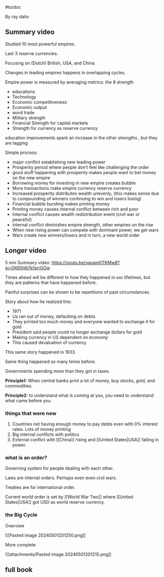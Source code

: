 #to/doc 

By ray dalio

## Summary video

Studied 10 most powerful empires.

Last 3 reserve currencies.

Focusing on (Dutch) British, USA, and China

Changes in leading empires happens in overlapping cycles.

Empire power is measured by averaging metrics: the 8 strength
- educations
- Technology
- Economic competitiveness 
- Economic output
- word trade
- Military strength
- Financial Strength for capital markets 
- Strength for currency as reserve currency

education improvements spark an increase in the other strengths , but they are lagging

Simple process:
- major conflict establishing new leading power
- Prosperity period where people don’t feel like challenging the order
- good stuff happening with prosperity makes people want to bet money on the new empire
- Borrowing money for investing in new empire creates bubble
- More transactions make empire currency reserve currency
- Increased prosperity distributes wealth unevenly, (this makes sense due to compounding of winners continuing to win and losers losing)
- Financial bubble bursting makes printing money
- Printing money causes internal conflict between rich and poor
- Internal conflict causes wealth redistribution event (civil war or peaceful)
- internal conflict diminishes empire strength, other empires on the rise
- When new rising power can compete with dominant power, we get wars
- Wars create new winners/losers and in turn, a new world order 


## Longer video

5 min Summary video: https://youtu.be/xguam0TKMw8?si=0X65h6j7e1srrGGw

Times ahead will be different to how they happened in our lifetimes, but they are patterns that have happened before.

Painful surprises can be shown to be repetitions of past circumstances.

Story about how he realized this:

- 1971
- Us ran out of money, defaulting on debts 
- They printed too much money and everyone wanted to exchange it for gold
- President said people could no longer exchange dollars for gold
- Making currency in US dependent on economy
- This caused devaluation of currency

This same story happened in 1933.

Same thing happened so many times before.

Governments spending more than they got in taxes. 

**Principle1:** When central banks print a lot of money, buy stocks, gold, and commodities.

**Principle2:** to understand what is coming at you, you need to understand what came before you.

### things that were new
1. Countries not having enough money to pay debts even with 0% interest rates. Lots of money printing
2. Big internal conflicts with politics
3. External conflict with [[China]] rising and [[United States|USA]] falling in power.

### what is an order?
Governing system for people dealing with each other.

Laws are internal orders. Perhaps even even civil wars.

Treaties are for international order.

Current world order is set by [[World War Two]] where [[United States|USA]] got USD as world reserve currency.

### the Big Cycle
Overview

![[Pasted image 20240501201250.png]]

More complete

![[attachments/Pasted image 20240501201215.png]]


## full book

